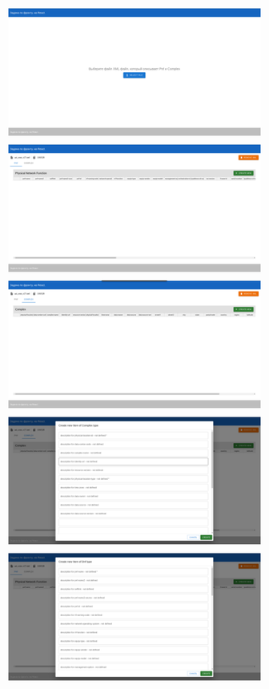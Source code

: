 <p align="center">
  <img src="./docs/screenshots/5.png" alt="drawing"/>
</p>
<p align="center">
  <img src="./docs/screenshots/4.png" alt="drawing"/>
</p>
<p align="center">
  <img src="./docs/screenshots/3.png" alt="drawing"/>
</p>
<p align="center">
  <img src="./docs/screenshots/2.png" alt="drawing"/>
</p>
<p align="center">
  <img src="./docs/screenshots/1.png" alt="drawing"/>
</p>
